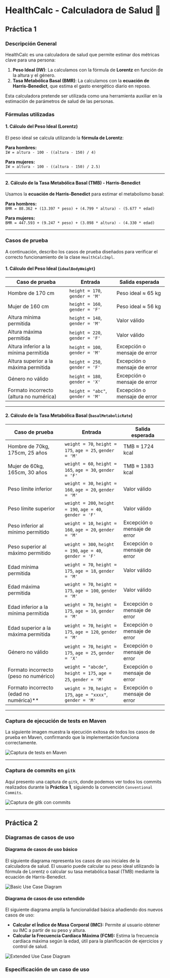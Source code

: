 # HealthCalc - Calculadora de Salud 🏥

## Práctica 1

### Descripción General

HealthCalc es una calculadora de salud que permite estimar dos métricas clave para una persona:

1. **Peso Ideal (IW)**: La calculamos con la fórmula de **Lorentz** en función de la altura y el género.
2. **Tasa Metabólica Basal (BMR)**: La calculamos con la **ecuación de Harris-Benedict**, que estima el gasto energético diario en reposo.

Esta calculadora pretende ser utilizada como una herramienta auxiliar en la estimación de parámetros de salud de las personas.

### Fórmulas utilizadas

#### 1. Cálculo del Peso Ideal (Lorentz)

El peso ideal se calcula utilizando la **fórmula de Lorentz**:

**Para hombres:**  
`IW = altura - 100 - ((altura - 150) / 4)`

**Para mujeres:**  
`IW = altura - 100 - ((altura - 150) / 2.5)`

---

#### 2. Cálculo de la Tasa Metabólica Basal (TMB) - Harris-Benedict

Usamos la **ecuación de Harris-Benedict** para estimar el metabolismo basal:

**Para hombres:**  
`BMR = 88.362 + (13.397 * peso) + (4.799 * altura) - (5.677 * edad)`

**Para mujeres:**  
`BMR = 447.593 + (9.247 * peso) + (3.098 * altura) - (4.330 * edad)`

---

### Casos de prueba

A continuación, describo los casos de prueba diseñados para verificar el correcto funcionamiento de la clase `HealthCalcImpl`.

#### **1. Cálculo del Peso Ideal (`idealBodyWeight`)**
| Caso de prueba | Entrada | Salida esperada |
|---------------|---------|----------------|
| Hombre de 170 cm | `height = 170`, `gender = 'M'` | Peso ideal ≈ 65 kg |
| Mujer de 160 cm | `height = 160`, `gender = 'F'` | Peso ideal ≈ 56 kg |
| Altura mínima permitida | `height = 140`, `gender = 'M'` | Valor válido |
| Altura máxima permitida | `height = 220`, `gender = 'F'` | Valor válido |
| Altura inferior a la mínima permitida | `height = 100`, `gender = 'M'` | Excepción o mensaje de error |
| Altura superior a la máxima permitida | `height = 250`, `gender = 'F'` | Excepción o mensaje de error |
| Género no válido | `height = 180`, `gender = 'X'` | Excepción o mensaje de error |
| Formato incorrecto (altura no numérica) | `height = "abc"`, `gender = 'M'` | Excepción o mensaje de error |

---

#### **2. Cálculo de la Tasa Metabólica Basal (`basalMetabolicRate`)**
| Caso de prueba | Entrada | Salida esperada |
|---------------|---------|----------------|
| Hombre de 70kg, 175cm, 25 años | `weight = 70`, `height = 175`, `age = 25`, `gender = 'M'` | TMB ≈ 1724 kcal |
| Mujer de 60kg, 165cm, 30 años | `weight = 60`, `height = 165`, `age = 30`, `gender = 'F'` | TMB ≈ 1383 kcal |
| Peso límite inferior | `weight = 30`, `height = 160`, `age = 20`, `gender = 'M'` | Valor válido |
| Peso límite superior | `weight = 200`, `height = 190`, `age = 40`, `gender = 'F'` | Valor válido |
| Peso inferior al mínimo permitido | `weight = 10`, `height = 160`, `age = 20`, `gender = 'M'` | Excepción o mensaje de error |
| Peso superior al máximo permitido | `weight = 300`, `height = 190`, `age = 40`, `gender = 'F'` | Excepción o mensaje de error |
| Edad mínima permitida | `weight = 70`, `height = 175`, `age = 18`, `gender = 'M'` | Valor válido |
| Edad máxima permitida | `weight = 70`, `height = 175`, `age = 100`, `gender = 'M'` | Valor válido |
| Edad inferior a la mínima permitida | `weight = 70`, `height = 175`, `age = 10`, `gender = 'M'` | Excepción o mensaje de error |
| Edad superior a la máxima permitida | `weight = 70`, `height = 175`, `age = 120`, `gender = 'M'` | Excepción o mensaje de error |
| Género no válido | `weight = 70`, `height = 175`, `age = 25`, `gender = 'X'` | Excepción o mensaje de error |
| Formato incorrecto (peso no numérico) | `weight = "abcde"`, `height = 175`, `age = 25`, `gender = 'M'` | Excepción o mensaje de error |
| Formato incorrecto (edad no numérica)** | `weight = 70`, `height = 175`, `age = "xxxx"`, `gender = 'M'` | Excepción o mensaje de error |


---

### Captura de ejecución de tests en Maven
La siguiente imagen muestra la ejecución exitosa de todos los casos de prueba en Maven, confirmando que la implementación funciona correctamente.

![Captura de tests en Maven](project-healthcalc/docs/maven-tests.PNG)

---

### Captura de commits en `gitk`
Aquí presento una captura de `gitk`, donde podemos ver todos los commits realizados durante la **Práctica 1**, siguiendo la convención `Conventional Commits`.

![Captura de gitk con commits](project-healthcalc/docs/gitk-history.PNG)

---

## Práctica 2

### Diagramas de casos de uso

#### Diagrama de casos de uso básico

El siguiente diagrama representa los casos de uso iniciales de la calculadora de salud. El usuario puede calcular su peso ideal utilizando la fórmula de Lorentz o calcular su tasa metabólica basal (TMB) mediante la ecuación de Harris-Benedict.

![Basic Use Case Diagram](project-healthcalc/docs/casos_uso_basic.png)

#### Diagrama de casos de uso extendido

El siguiente diagrama amplía la funcionalidad básica añadiendo dos nuevos casos de uso:
- **Calcular el Índice de Masa Corporal (IMC):** Permite al usuario obtener su IMC a partir de su peso y altura.
- **Calcular la Frecuencia Cardíaca Máxima (FCM):** Estima la frecuencia cardíaca máxima según la edad, útil para la planificación de ejercicios y control de salud.

![Extended Use Case Diagram](project-healthcalc/docs/casos_uso_ext.png)


### Especificación de un caso de uso

